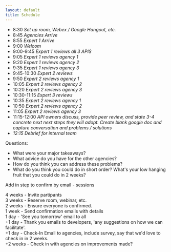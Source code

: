 ```yaml
---
layout: default
title: Schedule
---
```


* 8:30 *Set up room, Webex / Google Hangout, etc.*
* 8:45 *Agencies Arrive*
* 8:55 *Expert 1 Arrive*
* 9:00 *Welcom*
* 9:00-9:45  *Expert 1 reviews all 3 APIS*
 * 9:05 *Expert 1 reviews agency 1*  
 * 9:20 *Expert 1 reviews agency 2*   
 * 9:35 *Expert 1 reviews agency 3*  
* 9:45-10:30   *Expert 2 reviews*
 * 9:50 *Expert 2 reviews agency 1*  
 * 10:05 *Expert 2 reviews agency 2*   
 * 10:20 *Expert 2 reviews agency 3* 
* 10:30-11:15  *Expert 3 reviews*
 * 10:35 *Expert 2 reviews agency 1*  
 * 10:50 *Expert 2 reviews agency 2*   
 * 11:05 *Expert 2 reviews agency 3*
* 11:15-12:00  *API owners discuss, provide peer review, and state 3-4 concrete next next steps they will adopt. Create  blank google doc and capture conversation and problems / solutions*
* *12:15 Debrief for internal team* 

   

Questions:   
* What were your major takeaways?   
* What advice do you have for the other agencies?     
* How do you think you can address these problems? 
* What do you think you could do in short order?  What's your low hanging fruit that you could do in 2 weeks?   


      
Add in step to confirm  by email - sessions 



4 weeks - Invite partipants   
3 weeks - Reserve room, webinar, etc.   
2 weeks - Ensure everyone is confirmed.   
1 week - Send confirmation emails with details    
1 day - 'See you tomorrow' email to all    
+1 day - Thank you emails to developers, 'any suggestions on how we can facilitate'.     
+1 day - Check-In Email to agencies, include survey, say that we'd love to check in in 2 weeks.     
+2 weeks - Check in with agencies on improvements made?   
   
